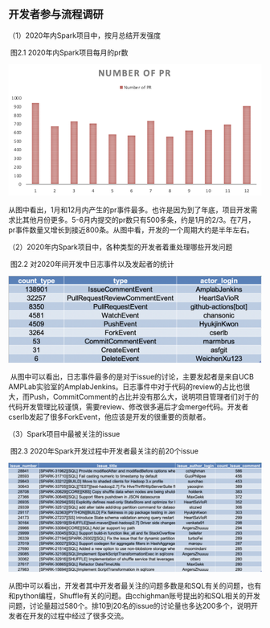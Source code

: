 ## 开发者参与流程调研
（1）2020年内Spark项目中，按月总结开发强度

​														图2.1 2020年内Spark项目每月的pr数

![pr](img/pr.png)

​	从图中看出，1月和12月内产生的pr事件最多。也许是因为到了年底，项目开发需求比其他月份更多。5-6月内提交的pr数只有500多条，约是1月的2/3。在7月，pr事件数量又增长到接近800条。从图中看，开发的一个周期大约是半年左右。

（2）2020年内Spark项目中，各种类型的开发者着重处理哪些开发问题

​														图2.2 对2020年间开发中日志事件以及发起者的统计

![event](img/event.png)

​	从图中可以看出，日志事件最多的是对于issue的讨论，主要发起者是来自UCB AMPLab实验室的AmplabJenkins。日志事件中对于代码的review的占比也很大，而Push，CommitComment的占比并没有那么大，说明项目管理者们对于的代码开发管理比较谨慎，需要review、修改很多遍后才会merge代码。开发者cserlb发起了很多ForkEvent，他应该是开发的很重要的贡献者。

（3）Spark项目中最被关注的issue

​														图2.3  2020年Spark开发过程中开发者最关注的前20个issue

![issue](img/issue.png)

​	从图中可以看出，开发者其中开发者最关注的问题多数是和SQL有关的问题，也有和python编程，Shuffle有关的问题。由cchighman账号提出的和SQL相关的开发问题，讨论量超过580个。排10到20名的issue的讨论量也多达200多个，说明开发者在开发的过程中经过了很多交流。

